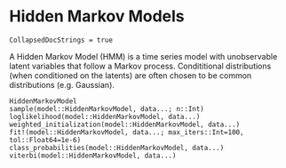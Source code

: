 # Hidden Markov Models
```@meta
CollapsedDocStrings = true
```

A Hidden Markov Model (HMM) is a time series model with unobservable latent variables that follow a Markov process. Condititional distributions (when conditioned on the latents) are often chosen to be common distributions (e.g. Gaussian).


```@docs
HiddenMarkovModel
sample(model::HiddenMarkovModel, data...; n::Int)
loglikelihood(model::HiddenMarkovModel, data...)
weighted_initialization(model::HiddenMarkovModel, data...)
fit!(model::HiddenMarkovModel, data...; max_iters::Int=100, tol::Float64=1e-6)
class_probabilities(model::HiddenMarkovModel, data...)
viterbi(model::HiddenMarkovModel, data...)
```